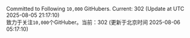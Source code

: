Committed to Following `10,000` GitHubers. Current: <!-- FOLLOWING_COUNT -->302<!-- FOLLOWING_COUNT --> (Update at UTC <!-- LAST_UPDATED -->2025-08-05 21:17:10<!-- LAST_UPDATED -->)<br>
致力于关注`10,000`个GitHuber。当前：<!-- FOLLOWING_COUNT -->302<!-- FOLLOWING_COUNT --> (更新于北京时间 <!-- LAST_UPDATED_CST -->2025-08-06 05:17:10<!-- LAST_UPDATED_CST -->)
